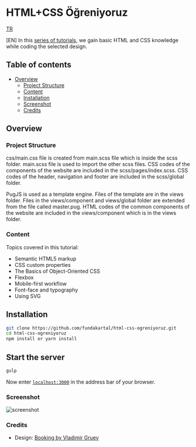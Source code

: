 # HTML+CSS Öğreniyoruz

[TR](https://medium.com/adem-md/html-css-%C3%B6%C4%9Freniyoruz-b3c10f2441a8)

[EN] In this [series of tutorials](https://www.youtube.com/playlist?list=PLadt0EaV4m3Ae9mBaQNylUKUaFK38F4EB), we gain basic HTML and CSS knowledge while coding the selected design.

## Table of contents

- [Overview](#overview)
  - [Project Structure](#project-structure)
  - [Content](#content)
  - [Installation](#installation)
  - [Screenshot](#screenshot)
  - [Credits](#credits)

## Overview

### Project Structure

css/main.css file is created from main.scss file which is inside the scss folder. main.scss file is used to import the other scss files. CSS codes of the components of the website are included in the scss/pages/index.scss. CSS codes of the header, navigation and footer are included in the scss/global folder. 

PugJS is used as a template engine. Files of the template are in the views folder. Files in the views/component and views/global folder are extended from the file called master.pug. HTML codes of the common components of the website are included in the views/component which is in the views folder.

### Content

Topics covered in this tutorial:

- Semantic HTML5 markup
- CSS custom properties
- The Basics of Object-Oriented CSS
- Flexbox
- Mobile-first workflow
- Font-face and typography
- Using SVG

## Installation

```bash
git clone https://github.com/fundakartal/html-css-ogreniyoruz.git
cd html-css-ogreniyoruz
npm install or yarn install
```

## Start the server

```bash
gulp
```

Now enter [`localhost:3000`](http://localhost:3000) in the address bar of your browser.

### Screenshot

![screenshot](./img/ss-desktop.png)

### Credits

- Design: [Booking by Vladimir Gruev](https://dribbble.com/shots/3877462-Booking)